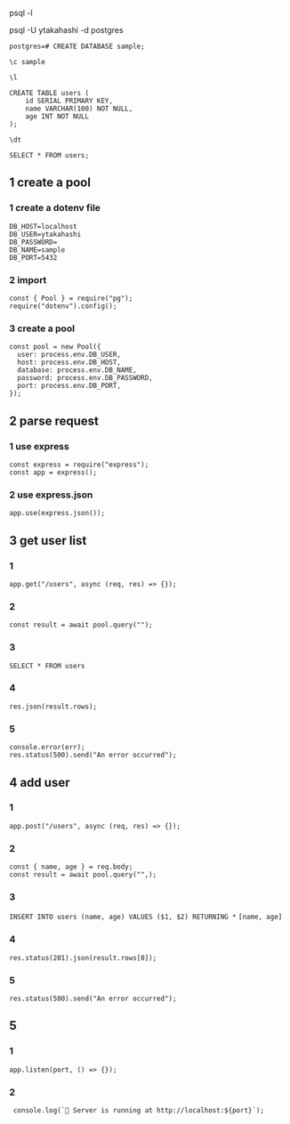 psql -l

psql -U ytakahashi -d postgres

`postgres=# CREATE DATABASE sample;`

`\c sample`

`\l`

```
CREATE TABLE users (
    id SERIAL PRIMARY KEY,
    name VARCHAR(100) NOT NULL,
    age INT NOT NULL
);
```

`\dt`

`SELECT * FROM users;`

## 1 create a pool

### 1 create a dotenv file

```
DB_HOST=localhost
DB_USER=ytakahashi
DB_PASSWORD=
DB_NAME=sample
DB_PORT=5432
```

### 2 import

```
const { Pool } = require("pg");
require("dotenv").config();
```

### 3 create a pool

```
const pool = new Pool({
  user: process.env.DB_USER,
  host: process.env.DB_HOST,
  database: process.env.DB_NAME,
  password: process.env.DB_PASSWORD,
  port: process.env.DB_PORT,
});
```

## 2 parse request

### 1 use express

```
const express = require("express");
const app = express();
```

### 2 use express.json

`app.use(express.json());`

## 3 get user list

### 1

`app.get("/users", async (req, res) => {});`

### 2

```
const result = await pool.query("");
```

### 3

`SELECT * FROM users`

### 4

`res.json(result.rows);`

### 5

```
console.error(err);
res.status(500).send("An error occurred");
```

## 4 add user

### 1

`app.post("/users", async (req, res) => {});`

### 2

```
const { name, age } = req.body;
const result = await pool.query("",);
```

### 3

`INSERT INTO users (name, age) VALUES ($1, $2) RETURNING *`
`[name, age]`

### 4

`res.status(201).json(result.rows[0]);`

### 5

`res.status(500).send("An error occurred");`

## 5

### 1

`app.listen(port, () => {});`

### 2

`` console.log(`🚀 Server is running at http://localhost:${port}`);``
